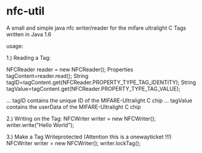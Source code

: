 nfc-util
========

A small and simple java nfc writer/reader for the mifare ultralight C Tags   written in Java 1.6


usage: 


1.) Reading a Tag:

NFCReader reader = new NFCReader();
Properties tagContent=reader.read();
String tagID=tagContent.get(NFCReader.PROPERTY_TYPE_TAG_IDENTITY);
String tagValue=tagContent.get(NFCReader.PROPERTY_TYPE_TAG_VALUE);

... tagID contains the unique ID of the MIFARE-Ultralight C chip
... tagValue contains the userData of the MIFARE-Ultralight C chip


2.) Writing on the Tag:
NFCWriter writer = new NFCWriter();
writer.write("Hello World");


3.) Make a Tag Writeprotected (Attention this is a onewayticket !!!)
NFCWriter writer = new NFCWriter();
writer.lockTag();







